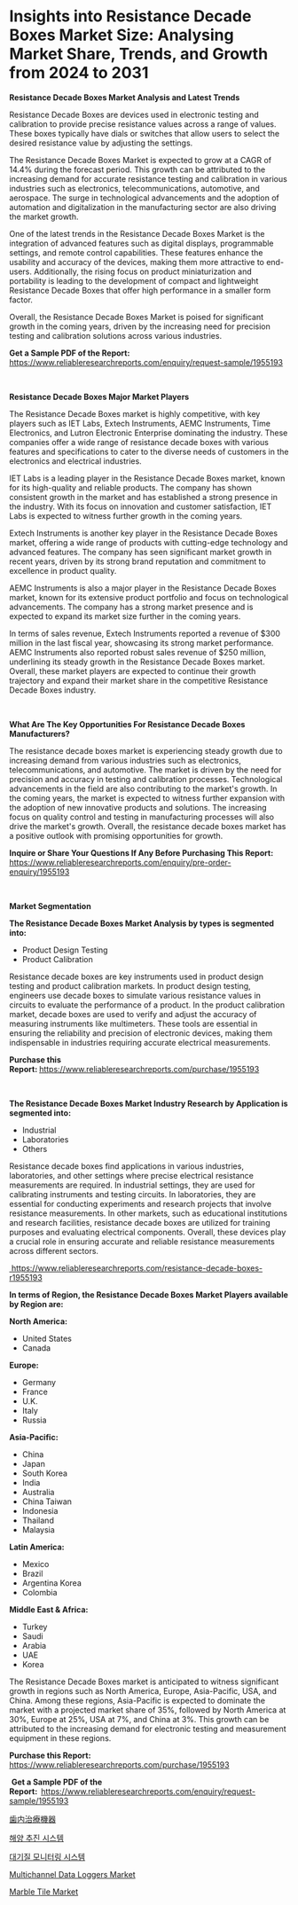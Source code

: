 <p><h1>Insights into Resistance Decade Boxes Market Size: Analysing Market Share, Trends, and Growth from 2024 to 2031</h1></p><p><strong>Resistance Decade Boxes Market Analysis and Latest Trends</strong></p>
<p><p>Resistance Decade Boxes are devices used in electronic testing and calibration to provide precise resistance values across a range of values. These boxes typically have dials or switches that allow users to select the desired resistance value by adjusting the settings.</p><p>The Resistance Decade Boxes Market is expected to grow at a CAGR of 14.4% during the forecast period. This growth can be attributed to the increasing demand for accurate resistance testing and calibration in various industries such as electronics, telecommunications, automotive, and aerospace. The surge in technological advancements and the adoption of automation and digitalization in the manufacturing sector are also driving the market growth.</p><p>One of the latest trends in the Resistance Decade Boxes Market is the integration of advanced features such as digital displays, programmable settings, and remote control capabilities. These features enhance the usability and accuracy of the devices, making them more attractive to end-users. Additionally, the rising focus on product miniaturization and portability is leading to the development of compact and lightweight Resistance Decade Boxes that offer high performance in a smaller form factor.</p><p>Overall, the Resistance Decade Boxes Market is poised for significant growth in the coming years, driven by the increasing need for precision testing and calibration solutions across various industries.</p></p>
<p><strong>Get a Sample PDF of the Report:&nbsp;</strong> <a href="https://www.reliableresearchreports.com/enquiry/request-sample/1955193">https://www.reliableresearchreports.com/enquiry/request-sample/1955193</a></p>
<p>&nbsp;</p>
<p><strong>Resistance Decade Boxes Major Market Players</strong></p>
<p><p>The Resistance Decade Boxes market is highly competitive, with key players such as IET Labs, Extech Instruments, AEMC Instruments, Time Electronics, and Lutron Electronic Enterprise dominating the industry. These companies offer a wide range of resistance decade boxes with various features and specifications to cater to the diverse needs of customers in the electronics and electrical industries.</p><p>IET Labs is a leading player in the Resistance Decade Boxes market, known for its high-quality and reliable products. The company has shown consistent growth in the market and has established a strong presence in the industry. With its focus on innovation and customer satisfaction, IET Labs is expected to witness further growth in the coming years.</p><p>Extech Instruments is another key player in the Resistance Decade Boxes market, offering a wide range of products with cutting-edge technology and advanced features. The company has seen significant market growth in recent years, driven by its strong brand reputation and commitment to excellence in product quality.</p><p>AEMC Instruments is also a major player in the Resistance Decade Boxes market, known for its extensive product portfolio and focus on technological advancements. The company has a strong market presence and is expected to expand its market size further in the coming years.</p><p>In terms of sales revenue, Extech Instruments reported a revenue of $300 million in the last fiscal year, showcasing its strong market performance. AEMC Instruments also reported robust sales revenue of $250 million, underlining its steady growth in the Resistance Decade Boxes market. Overall, these market players are expected to continue their growth trajectory and expand their market share in the competitive Resistance Decade Boxes industry.</p></p>
<p>&nbsp;</p>
<p><strong>What Are The Key Opportunities For Resistance Decade Boxes Manufacturers?</strong></p>
<p><p>The resistance decade boxes market is experiencing steady growth due to increasing demand from various industries such as electronics, telecommunications, and automotive. The market is driven by the need for precision and accuracy in testing and calibration processes. Technological advancements in the field are also contributing to the market's growth. In the coming years, the market is expected to witness further expansion with the adoption of new innovative products and solutions. The increasing focus on quality control and testing in manufacturing processes will also drive the market's growth. Overall, the resistance decade boxes market has a positive outlook with promising opportunities for growth.</p></p>
<p><strong>Inquire or Share Your Questions If Any Before Purchasing This Report:</strong> <a href="https://www.reliableresearchreports.com/enquiry/pre-order-enquiry/1955193">https://www.reliableresearchreports.com/enquiry/pre-order-enquiry/1955193</a></p>
<p>&nbsp;</p>
<p><strong>Market Segmentation</strong></p>
<p><strong>The Resistance Decade Boxes Market Analysis by types is segmented into:</strong></p>
<p><ul><li>Product Design Testing</li><li>Product Calibration</li></ul></p>
<p><p>Resistance decade boxes are key instruments used in product design testing and product calibration markets. In product design testing, engineers use decade boxes to simulate various resistance values in circuits to evaluate the performance of a product. In the product calibration market, decade boxes are used to verify and adjust the accuracy of measuring instruments like multimeters. These tools are essential in ensuring the reliability and precision of electronic devices, making them indispensable in industries requiring accurate electrical measurements.</p></p>
<p><strong>Purchase this Report:&nbsp;</strong><a href="https://www.reliableresearchreports.com/purchase/1955193">https://www.reliableresearchreports.com/purchase/1955193</a></p>
<p>&nbsp;</p>
<p><strong>The Resistance Decade Boxes Market Industry Research by Application is segmented into:</strong></p>
<p><ul><li>Industrial</li><li>Laboratories</li><li>Others</li></ul></p>
<p><p>Resistance decade boxes find applications in various industries, laboratories, and other settings where precise electrical resistance measurements are required. In industrial settings, they are used for calibrating instruments and testing circuits. In laboratories, they are essential for conducting experiments and research projects that involve resistance measurements. In other markets, such as educational institutions and research facilities, resistance decade boxes are utilized for training purposes and evaluating electrical components. Overall, these devices play a crucial role in ensuring accurate and reliable resistance measurements across different sectors.</p></p>
<p><a href="https://www.reliableresearchreports.com/resistance-decade-boxes-r1955193">&nbsp;https://www.reliableresearchreports.com/resistance-decade-boxes-r1955193</a></p>
<p><strong>In terms of Region, the Resistance Decade Boxes Market Players available by Region are:</strong></p>
<p>
    <p> <strong> North America: </strong>
        <ul>
            <li>United States</li>
            <li>Canada</li>
        </ul>
        </p> 
    <p> <strong> Europe: </strong>
        <ul>
            <li>Germany</li>
            <li>France</li>
            <li>U.K.</li>
            <li>Italy</li>
            <li>Russia</li>
        </ul>
        </p> 
    <p> <strong> Asia-Pacific: </strong>
        <ul>
            <li>China</li>
            <li>Japan</li>
            <li>South Korea</li>
            <li>India</li>
            <li>Australia</li>
            <li>China Taiwan</li>
            <li>Indonesia</li>
            <li>Thailand</li>
            <li>Malaysia</li>
        </ul>
        </p> 
    <p> <strong> Latin America: </strong>
        <ul>
            <li>Mexico</li>
            <li>Brazil</li>
            <li>Argentina Korea</li>
            <li>Colombia</li>
        </ul>
        </p> 
    <p> <strong> Middle East & Africa: </strong>
        <ul>
            <li>Turkey</li>
            <li>Saudi</li>
            <li>Arabia</li>
            <li>UAE</li>
            <li>Korea</li>
        </ul>
    </p>
    </p>
<p><p>The Resistance Decade Boxes market is anticipated to witness significant growth in regions such as North America, Europe, Asia-Pacific, USA, and China. Among these regions, Asia-Pacific is expected to dominate the market with a projected market share of 35%, followed by North America at 30%, Europe at 25%, USA at 7%, and China at 3%. This growth can be attributed to the increasing demand for electronic testing and measurement equipment in these regions.</p></p>
<p><strong>Purchase this Report: </strong><a href="https://www.reliableresearchreports.com/purchase/1955193">https://www.reliableresearchreports.com/purchase/1955193</a></p>
<p>&nbsp;<strong>Get a Sample PDF of the Report:&nbsp;&nbsp;</strong><a href="https://www.reliableresearchreports.com/enquiry/request-sample/1955193">https://www.reliableresearchreports.com/enquiry/request-sample/1955193</a></p>
<p><strong></strong></p>
<p><p><a href="https://medium.com/@dominicalsop1/%E3%82%A8%E3%83%B3%E3%83%89%E3%83%89%E3%83%B3%E3%83%86%E3%82%A3%E3%83%83%E3%82%AF%E3%83%87%E3%83%90%E3%82%A4%E3%82%B9%E5%B8%82%E5%A0%B4-2031%E5%B9%B4%E3%81%BE%E3%81%A7%E3%81%AE%E5%8B%95%E5%90%91-%E4%BA%88%E6%B8%AC-%E7%AB%B6%E4%BA%89%E5%88%86%E6%9E%90-ea4302ff0159">歯内治療機器</a></p><p><a href="https://medium.com/@raymondietrich7892023/%ED%95%B4%EC%96%91%EC%B6%94%EC%A7%84-%EC%8B%9C%EC%8A%A4%ED%85%9C-%EC%8B%9C%EC%9E%A5-%EB%8F%99%ED%96%A5-%EB%B0%8F-%EC%8B%9C%EC%9E%A5-%EB%B6%84%EC%84%9D%EC%9D%80-2024%EB%85%84%EB%B6%80%ED%84%B0-2031%EB%85%84%EA%B9%8C%EC%A7%80-%EC%98%88%EC%B8%A1%EB%90%A9%EB%8B%88%EB%8B%A4-b0f2e2901a25">해양 추진 시스템</a></p><p><a href="https://medium.com/@kavonhansen15/%EB%8C%80%EA%B8%B0%EC%A7%88-%EB%AA%A8%EB%8B%88%ED%84%B0%EB%A7%81-%EC%8B%9C%EC%8A%A4%ED%85%9C-%EC%8B%9C%EC%9E%A5-%EC%8B%9C%EC%9E%A5-cagr-%EC%8B%9C%EC%9E%A5-%EB%8F%99%ED%96%A5-%EB%B0%8F-%EC%84%B1%EC%9E%A5-%EC%A0%84%EB%9E%B5%EC%97%90-%EB%8C%80%ED%95%9C-%ED%86%B5%EC%B0%B0%EB%A0%A5-ddf311c7eb34">대기질 모니터링 시스템</a></p><p><a href="https://github.com/jaidynmorantestelletmjzya/Market-Research-Report-List-2/blob/main/multichannel-data-loggers-market.md">Multichannel Data Loggers Market</a></p><p><a href="https://issuu.com/reportprime-2/docs/marble-tile-market-size-2030.pptx">Marble Tile Market</a></p></p>